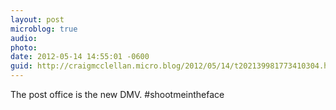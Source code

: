 ```yaml
---
layout: post
microblog: true
audio: 
photo: 
date: 2012-05-14 14:55:01 -0600
guid: http://craigmcclellan.micro.blog/2012/05/14/t202139981773410304.html
---
```

The post office is the new DMV. #shootmeintheface
